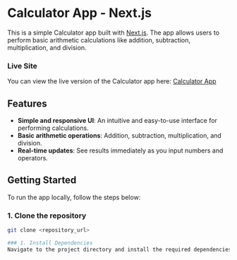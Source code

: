 # Calculator App - Next.js

This is a simple Calculator app built with [Next.js](https://nextjs.org). The app allows users to perform basic arithmetic calculations like addition, subtraction, multiplication, and division.

### Live Site

You can view the live version of the Calculator app here: [Calculator App](https://calculator-using-next.netlify.app/)

## Features

- **Simple and responsive UI**: An intuitive and easy-to-use interface for performing calculations.
- **Basic arithmetic operations**: Addition, subtraction, multiplication, and division.
- **Real-time updates**: See results immediately as you input numbers and operators.

## Getting Started

To run the app locally, follow the steps below:

### 1. Clone the repository

```bash
git clone <repository_url>

### 1. Install Dependencies
Navigate to the project directory and install the required dependencies:
```
